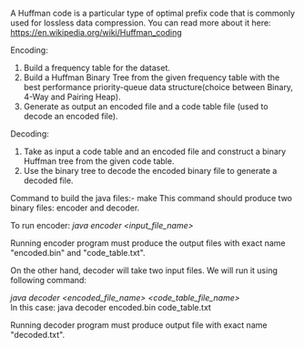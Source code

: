 A Huffman code is a particular type of optimal prefix code that is commonly used for lossless data compression. You can read more about it here: https://en.wikipedia.org/wiki/Huffman_coding

Encoding: 
1.	Build a frequency table for the dataset. 
2.	Build a Huffman Binary Tree from the given frequency table with the best performance priority-queue data structure(choice between Binary, 4-Way and Pairing Heap). 
3.	Generate as output an encoded file and a code table file (used to decode an encoded file). 
 
Decoding: 
1.	Take as input a code table and an encoded file and construct a binary Huffman tree from the given code table. 
2.	Use the binary tree to decode the encoded binary file to generate a decoded file. 

Command to build the java files:- make
This command should produce two binary files: encoder and decoder.

To run encoder: 
<i>java encoder <input_file_name></i>

Running encoder program must produce the output files with exact name "encoded.bin" and "code_table.txt".

On the other hand, decoder will take two input files. We will run it using following command:

<i>java decoder <encoded_file_name> <code_table_file_name></i><br>
In this case: java decoder encoded.bin code_table.txt

Running decoder program must produce output file with exact name "decoded.txt".

